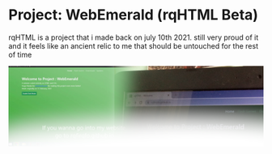 # Project: WebEmerald (rqHTML Beta)
rqHTML is a project that i made back on july 10th 2021. still very proud of it and it feels like an ancient relic to me that should be untouched for the rest of time

![banner](banner.png)

